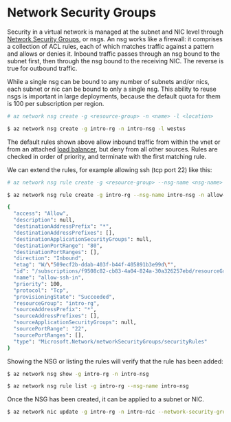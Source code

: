 Network Security Groups
=======================
Security in a virtual network is managed at the subnet and NIC level through
[Network Security Groups](https://azure.microsoft.com/en-us/documentation/articles/virtual-networks-nsg/), or nsgs.  An nsg works like a firewall: it comprises
a collection of ACL rules, each of which matches traffic against a pattern and
allows or denies it.  Inbound traffic passes through an nsg bound to the subnet
first, then through the nsg bound to the receiving NIC.  The reverse is true
for outbound traffic.

While a single nsg can be bound to any number of subnets and/or nics, 
each subnet or nic can be bound to only a single nsg.  This ability to reuse 
nsgs is important in large deployments, because the default quota for them is
100 per subscription per region.

```bash
# az network nsg create -g <resource-group> -n <name> -l <location>

$ az network nsg create -g intro-rg -n intro-nsg -l westus
```

The default rules shown above allow inbound traffic from within the vnet
or from an attached [load balancer](lbs.md), but deny from all other sources.
Rules are checked in order of priority, and terminate with the first
matching rule.

We can extend the rules, for example allowing ssh (tcp port 22) like this:
```bash
# az network nsg rule create -g <resource-group> --nsg-name <nsg-name> -n allow-ssh-in --access Allow/Deny --direction Inbound/Outbound --protocol Tcp/Udp/* --source-port-ranges <port> --priority <priority>

$ az network nsg rule create -g intro-rg --nsg-name intro-nsg -n allow-ssh-in --access Allow --direction Inbound --protocol Tcp --destination-port-ranges 22 --priority 100

{
  "access": "Allow",
  "description": null,
  "destinationAddressPrefix": "*",
  "destinationAddressPrefixes": [],
  "destinationApplicationSecurityGroups": null,
  "destinationPortRange": "80",
  "destinationPortRanges": [],
  "direction": "Inbound",
  "etag": "W/\"509ecf2b-ddab-403f-b44f-405891b3e99d\"",
  "id": "/subscriptions/f9508c82-cb83-4a04-824a-30a326257ebd/resourceGroups/intro-rg/providers/Microsoft.Network/networkSecurityGroups/intro-nsg/securityRules/allow-ssh-in",
  "name": "allow-ssh-in",
  "priority": 100,
  "protocol": "Tcp",
  "provisioningState": "Succeeded",
  "resourceGroup": "intro-rg",
  "sourceAddressPrefix": "*",
  "sourceAddressPrefixes": [],
  "sourceApplicationSecurityGroups": null,
  "sourcePortRange": "22",
  "sourcePortRanges": [],
  "type": "Microsoft.Network/networkSecurityGroups/securityRules"
}
```

Showing the NSG or listing the rules will verify that the rule has been added:

```bash
$ az network nsg show -g intro-rg -n intro-nsg
```

```bash
$ az network nsg rule list -g intro-rg --nsg-name intro-nsg
```

Once the NSG has been created, it can be applied to a subnet or NIC.

```bash
$ az network nic update -g intro-rg -n intro-nic --network-security-group intro-nsg
```

